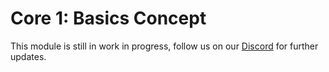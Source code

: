 # Core 1: Basics Concept

This module is still in work in progress, follow us on our [Discord](https://discord.gg/s4VPUCxGtx) for further updates.